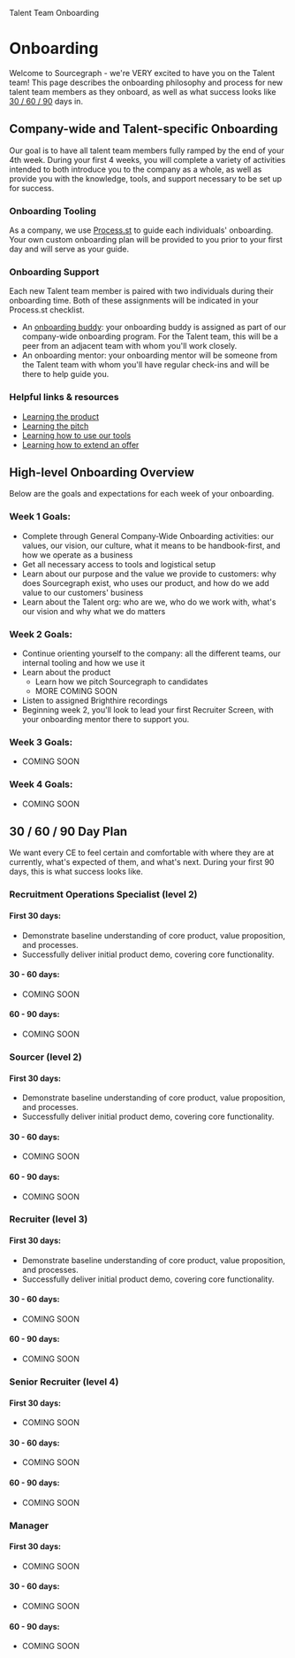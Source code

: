 Talent Team Onboarding

# Onboarding

Welcome to Sourcegraph - we're VERY excited to have you on the Talent team! This page describes the onboarding philosophy and process for new talent team members as they onboard, as well as what success looks like [30 / 60 / 90](#30-60-90-day-plan) days in.

## Company-wide and Talent-specific Onboarding

Our goal is to have all talent team members fully ramped by the end of your 4th week. During your first 4 weeks, you will complete a variety of activities intended to both introduce you to the company as a whole, as well as provide you with the knowledge, tools, and support necessary to be set up for success.

### Onboarding Tooling

As a company, we use [Process.st](https://app.process.st/reports/) to guide each individuals' onboarding. Your own custom onboarding plan will be provided to you prior to your first day and will serve as your guide.

### Onboarding Support

Each new Talent team member is paired with two individuals during their onboarding time. Both of these assignments will be indicated in your Process.st checklist.

- An [onboarding buddy](../../../company-info-and-process/onboarding/buddy-program.md): your onboarding buddy is assigned as part of our company-wide onboarding program. For the Talent team, this will be a peer from an adjacent team with whom you'll work closely.
- An onboarding mentor: your onboarding mentor will be someone from the Talent team with whom you'll have regular check-ins and will be there to help guide you.

### Helpful links & resources

- [Learning the product](https://docs.sourcegraph.com/getting-started?_ga=2.146234167.2036706261.1615899491-1328211259.1615899491)
- [Learning the pitch](../../marketing/process/messaging.md) 
- [Learning how to use our tools](../talent/tools/index.md)
- [Learning how to extend an offer](../talent/process/extending_an_offer.md)
 

## High-level Onboarding Overview

Below are the goals and expectations for each week of your onboarding.

### Week 1 Goals:

- Complete through General Company-Wide Onboarding activities: our values, our vision, our culture, what it means to be handbook-first, and how we operate as a business
- Get all necessary access to tools and logistical setup
- Learn about our purpose and the value we provide to customers: why does Sourcegraph exist, who uses our product, and how do we add value to our customers' business
- Learn about the Talent org: who are we, who do we work with, what's our vision and why what we do matters

### Week 2 Goals:

- Continue orienting yourself to the company: all the different teams, our internal tooling and how we use it
- Learn about the product
  - Learn how we pitch Sourcegraph to candidates
  - MORE COMING SOON
- Listen to assigned Brighthire recordings
- Beginning week 2, you'll look to lead your first Recruiter Screen, with your onboarding mentor there to support you.

### Week 3 Goals:

- COMING SOON

### Week 4 Goals:

- COMING SOON

## 30 / 60 / 90 Day Plan

We want every CE to feel certain and comfortable with where they are at currently, what's expected of them, and what's next. During your first 90 days, this is what success looks like.

### Recruitment Operations Specialist (level 2)

#### First 30 days:

- Demonstrate baseline understanding of core product, value proposition, and processes.
- Successfully deliver initial product demo, covering core functionality.

#### 30 - 60 days:

- COMING SOON

#### 60 - 90 days:

- COMING SOON

### Sourcer (level 2)

#### First 30 days:

- Demonstrate baseline understanding of core product, value proposition, and processes.
- Successfully deliver initial product demo, covering core functionality.

#### 30 - 60 days:

- COMING SOON

#### 60 - 90 days:

- COMING SOON

### Recruiter (level 3)

#### First 30 days:

- Demonstrate baseline understanding of core product, value proposition, and processes.
- Successfully deliver initial product demo, covering core functionality.

#### 30 - 60 days:

- COMING SOON

#### 60 - 90 days:

- COMING SOON

### Senior Recruiter (level 4)

#### First 30 days:

- COMING SOON

#### 30 - 60 days:

- COMING SOON

#### 60 - 90 days:

- COMING SOON

### Manager

#### First 30 days:

- COMING SOON

#### 30 - 60 days:

- COMING SOON

#### 60 - 90 days:

- COMING SOON
